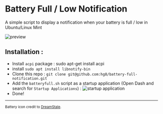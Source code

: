 # Battery Full / Low Notification
A simple script to display a notification when your battery is full / low  in Ubuntu/Linux Mint

![preview](http://i.imgur.com/rVGMBK8.png)

## Installation :

* Install `acpi` package :  sudo apt-get install acpi
* install `sudo apt install libnotify-bin`
* Clone this repo : `git clone git@github.com:hg8/battery-full-notification.git`
* Add the `batteryfull.sh` script as a startup application (Open Dash and search for `Startup Applications`) :
    ![startup application](http://i.imgur.com/pWcq9TW.png)
* Done!


----

<sup>Battery icon credit to [DreamStale](http://www.dreamstale.com/free-download-40-battery-vector-icons/).</sup>


    
